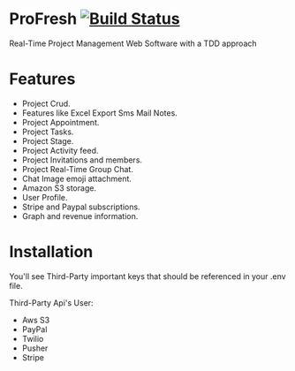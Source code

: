 # ProFresh [![Build Status](https://travis-ci.org/hamza094/ProFresh.svg?branch=master)](https://travis-ci.org/hamza094/ProFresh)

Real-Time Project Management Web Software with a TDD approach

# Features
- Project Crud.
- Features like Excel Export Sms Mail Notes.
- Project Appointment.
- Project Tasks.
- Project Stage.
- Project Activity feed.
- Project Invitations and members.
- Project Real-Time Group Chat.
- Chat Image emoji attachment.
- Amazon S3 storage.
- User Profile.
- Stripe and Paypal subscriptions.
- Graph and revenue information.

# Installation 
You'll see Third-Party important keys that should be referenced in your .env file.

Third-Party Api's User:
- Aws S3
- PayPal
- Twilio
- Pusher
- Stripe

